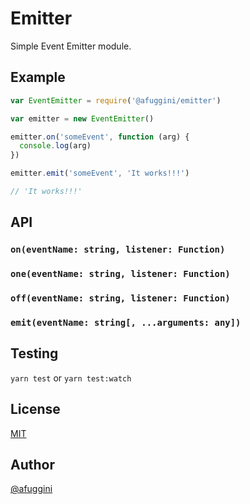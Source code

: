 # Emitter

Simple Event Emitter module.

## Example

```javascript
var EventEmitter = require('@afuggini/emitter')

var emitter = new EventEmitter()

emitter.on('someEvent', function (arg) {
  console.log(arg)
})

emitter.emit('someEvent', 'It works!!!')

// 'It works!!!'
```

## API

### `on(eventName: string, listener: Function)`

### `one(eventName: string, listener: Function)`

### `off(eventName: string, listener: Function)`

### `emit(eventName: string[, ...arguments: any])`

## Testing

`yarn test` or `yarn test:watch`

## License

[MIT](https://opensource.org/licenses/MIT)

## Author

[@afuggini](https://github.com/afuggini)
